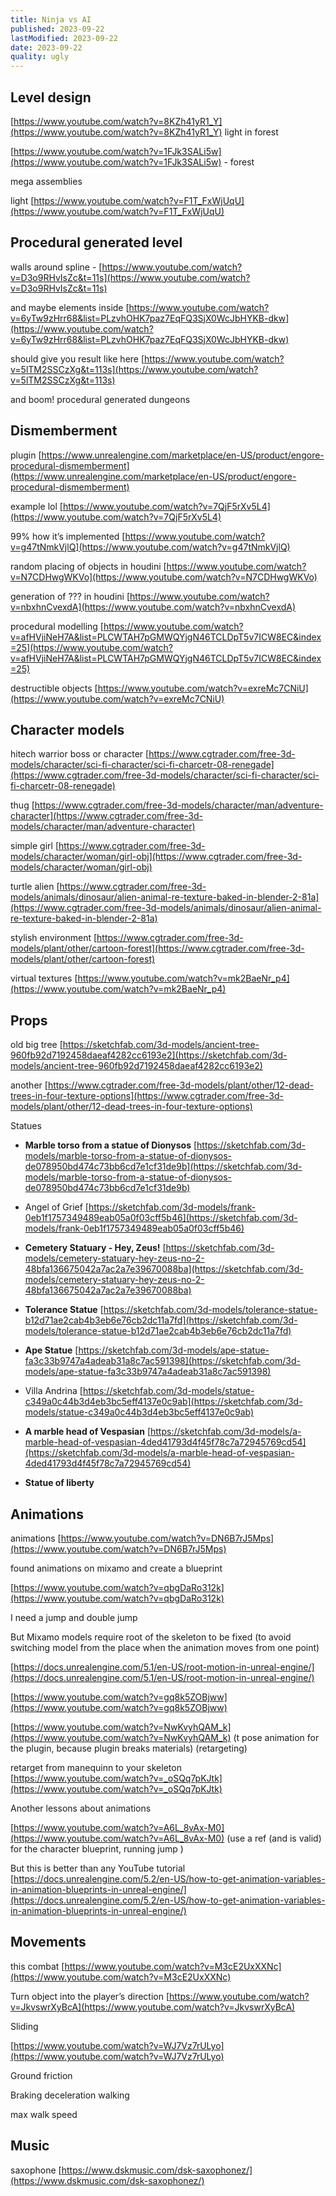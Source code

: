 ```yaml
---
title: Ninja vs AI
published: 2023-09-22
lastModified: 2023-09-22
date: 2023-09-22
quality: ugly
---
```


## Level design

[https://www.youtube.com/watch?v=8KZh41yR1_Y](https://www.youtube.com/watch?v=8KZh41yR1_Y) light in forest

[https://www.youtube.com/watch?v=1FJk3SALi5w](https://www.youtube.com/watch?v=1FJk3SALi5w) - forest

mega assemblies

light [https://www.youtube.com/watch?v=F1T_FxWjUqU](https://www.youtube.com/watch?v=F1T_FxWjUqU)

## Procedural generated level

walls around spline - [https://www.youtube.com/watch?v=D3o9RHvIsZc&t=11s](https://www.youtube.com/watch?v=D3o9RHvIsZc&t=11s)

and maybe elements inside [https://www.youtube.com/watch?v=6yTw9zHrr68&list=PLzvhOHK7paz7EqFQ3SjX0WcJbHYKB-dkw](https://www.youtube.com/watch?v=6yTw9zHrr68&list=PLzvhOHK7paz7EqFQ3SjX0WcJbHYKB-dkw)

should give you result like here [https://www.youtube.com/watch?v=5lTM2SSCzXg&t=113s](https://www.youtube.com/watch?v=5lTM2SSCzXg&t=113s)

and boom! procedural generated dungeons

## Dismemberment

plugin [https://www.unrealengine.com/marketplace/en-US/product/engore-procedural-dismemberment](https://www.unrealengine.com/marketplace/en-US/product/engore-procedural-dismemberment)

example lol [https://www.youtube.com/watch?v=7QjF5rXv5L4](https://www.youtube.com/watch?v=7QjF5rXv5L4)

99% how it’s implemented [https://www.youtube.com/watch?v=g47tNmkVjlQ](https://www.youtube.com/watch?v=g47tNmkVjlQ)


random placing of objects in houdini [https://www.youtube.com/watch?v=N7CDHwgWKVo](https://www.youtube.com/watch?v=N7CDHwgWKVo)

generation of ??? in houdini [https://www.youtube.com/watch?v=nbxhnCvexdA](https://www.youtube.com/watch?v=nbxhnCvexdA)

procedural modelling [https://www.youtube.com/watch?v=afHVjiNeH7A&list=PLCWTAH7pGMWQYjgN46TCLDpT5v7ICW8EC&index=25](https://www.youtube.com/watch?v=afHVjiNeH7A&list=PLCWTAH7pGMWQYjgN46TCLDpT5v7ICW8EC&index=25)

destructible objects [https://www.youtube.com/watch?v=exreMc7CNiU](https://www.youtube.com/watch?v=exreMc7CNiU)

## Character models

hitech warrior boss or character [https://www.cgtrader.com/free-3d-models/character/sci-fi-character/sci-fi-charcetr-08-renegade](https://www.cgtrader.com/free-3d-models/character/sci-fi-character/sci-fi-charcetr-08-renegade)

thug [https://www.cgtrader.com/free-3d-models/character/man/adventure-character](https://www.cgtrader.com/free-3d-models/character/man/adventure-character)

simple girl [https://www.cgtrader.com/free-3d-models/character/woman/girl-obj](https://www.cgtrader.com/free-3d-models/character/woman/girl-obj)

turtle alien [https://www.cgtrader.com/free-3d-models/animals/dinosaur/alien-animal-re-texture-baked-in-blender-2-81a](https://www.cgtrader.com/free-3d-models/animals/dinosaur/alien-animal-re-texture-baked-in-blender-2-81a)

stylish environment [https://www.cgtrader.com/free-3d-models/plant/other/cartoon-forest](https://www.cgtrader.com/free-3d-models/plant/other/cartoon-forest)

virtual textures [https://www.youtube.com/watch?v=mk2BaeNr_p4](https://www.youtube.com/watch?v=mk2BaeNr_p4)

## Props

old big tree [https://sketchfab.com/3d-models/ancient-tree-960fb92d7192458daeaf4282cc6193e2](https://sketchfab.com/3d-models/ancient-tree-960fb92d7192458daeaf4282cc6193e2)

another [https://www.cgtrader.com/free-3d-models/plant/other/12-dead-trees-in-four-texture-options](https://www.cgtrader.com/free-3d-models/plant/other/12-dead-trees-in-four-texture-options)

Statues

- **Marble torso from a statue of Dionysos** [https://sketchfab.com/3d-models/marble-torso-from-a-statue-of-dionysos-de078950bd474c73bb6cd7e1cf31de9b](https://sketchfab.com/3d-models/marble-torso-from-a-statue-of-dionysos-de078950bd474c73bb6cd7e1cf31de9b)
- Angel of Grief [https://sketchfab.com/3d-models/frank-0eb1f1757349489eab05a0f03cff5b46](https://sketchfab.com/3d-models/frank-0eb1f1757349489eab05a0f03cff5b46)
- **Cemetery Statuary - Hey, Zeus!** [https://sketchfab.com/3d-models/cemetery-statuary-hey-zeus-no-2-48bfa136675042a7ac2a7e39670088ba](https://sketchfab.com/3d-models/cemetery-statuary-hey-zeus-no-2-48bfa136675042a7ac2a7e39670088ba)

- **Tolerance Statue** [https://sketchfab.com/3d-models/tolerance-statue-b12d71ae2cab4b3eb6e76cb2dc11a7fd](https://sketchfab.com/3d-models/tolerance-statue-b12d71ae2cab4b3eb6e76cb2dc11a7fd)
- **Ape Statue** [https://sketchfab.com/3d-models/ape-statue-fa3c33b9747a4adeab31a8c7ac591398](https://sketchfab.com/3d-models/ape-statue-fa3c33b9747a4adeab31a8c7ac591398)
- Villa Andrina [https://sketchfab.com/3d-models/statue-c349a0c44b3d4eb3bc5eff4137e0c9ab](https://sketchfab.com/3d-models/statue-c349a0c44b3d4eb3bc5eff4137e0c9ab)
- **A marble head of Vespasian** [https://sketchfab.com/3d-models/a-marble-head-of-vespasian-4ded41793d4f45f78c7a72945769cd54](https://sketchfab.com/3d-models/a-marble-head-of-vespasian-4ded41793d4f45f78c7a72945769cd54)
- **Statue of liberty**


## Animations

animations [https://www.youtube.com/watch?v=DN6B7rJ5Mps](https://www.youtube.com/watch?v=DN6B7rJ5Mps)

found animations on mixamo and create a blueprint

[https://www.youtube.com/watch?v=qbgDaRo312k](https://www.youtube.com/watch?v=qbgDaRo312k)

I need a jump and double jump

But Mixamo models require root of the skeleton to be fixed (to avoid switching model from the place when the animation moves from one point)

[https://docs.unrealengine.com/5.1/en-US/root-motion-in-unreal-engine/](https://docs.unrealengine.com/5.1/en-US/root-motion-in-unreal-engine/)

[https://www.youtube.com/watch?v=gq8k5ZOBjww](https://www.youtube.com/watch?v=gq8k5ZOBjww)

[https://www.youtube.com/watch?v=NwKvyhQAM_k](https://www.youtube.com/watch?v=NwKvyhQAM_k) (t pose animation for the plugin, because plugin breaks materials) (retargeting)

retarget from manequinn to your skeleton [https://www.youtube.com/watch?v=_oSQq7pKJtk](https://www.youtube.com/watch?v=_oSQq7pKJtk)

Another lessons about animations

[https://www.youtube.com/watch?v=A6L_8vAx-M0](https://www.youtube.com/watch?v=A6L_8vAx-M0) (use a ref (and is valid) for the character blueprint, running jump )

But this is better than any YouTube tutorial [https://docs.unrealengine.com/5.2/en-US/how-to-get-animation-variables-in-animation-blueprints-in-unreal-engine/](https://docs.unrealengine.com/5.2/en-US/how-to-get-animation-variables-in-animation-blueprints-in-unreal-engine/)

## Movements

this combat [https://www.youtube.com/watch?v=M3cE2UxXXNc](https://www.youtube.com/watch?v=M3cE2UxXXNc)

Turn object into the player’s direction [https://www.youtube.com/watch?v=JkvswrXyBcA](https://www.youtube.com/watch?v=JkvswrXyBcA)

Sliding

[https://www.youtube.com/watch?v=WJ7Vz7rULyo](https://www.youtube.com/watch?v=WJ7Vz7rULyo)

Ground friction

Braking deceleration walking

max walk speed

## Music

saxophone [https://www.dskmusic.com/dsk-saxophonez/](https://www.dskmusic.com/dsk-saxophonez/)
